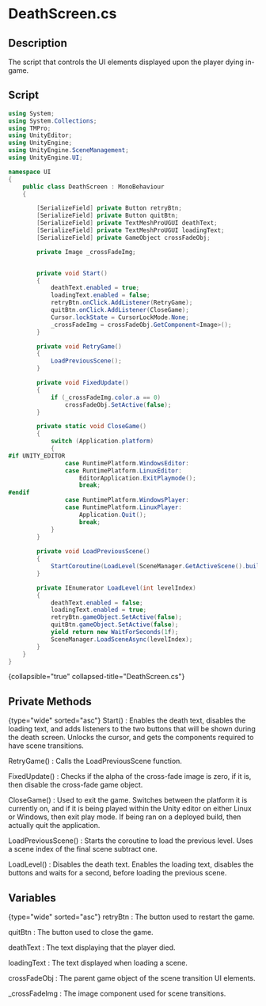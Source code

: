 # DeathScreen.cs
<show-structure depth="2" />

## Description

The script that controls the UI elements displayed upon the player dying in-game.

## Script
```C#
using System;
using System.Collections;
using TMPro;
using UnityEditor;
using UnityEngine;
using UnityEngine.SceneManagement;
using UnityEngine.UI;

namespace UI
{
    public class DeathScreen : MonoBehaviour
    {

        [SerializeField] private Button retryBtn;
        [SerializeField] private Button quitBtn;
        [SerializeField] private TextMeshProUGUI deathText;
        [SerializeField] private TextMeshProUGUI loadingText;
        [SerializeField] private GameObject crossFadeObj;

        private Image _crossFadeImg;


        private void Start()
        {
            deathText.enabled = true;
            loadingText.enabled = false;
            retryBtn.onClick.AddListener(RetryGame);
            quitBtn.onClick.AddListener(CloseGame);
            Cursor.lockState = CursorLockMode.None;
            _crossFadeImg = crossFadeObj.GetComponent<Image>();
        }

        private void RetryGame()
        {
            LoadPreviousScene();
        }

        private void FixedUpdate()
        {
            if (_crossFadeImg.color.a == 0)
                crossFadeObj.SetActive(false);
        }

        private static void CloseGame()
        {
            switch (Application.platform)
            {
#if UNITY_EDITOR
                case RuntimePlatform.WindowsEditor:
                case RuntimePlatform.LinuxEditor:
                    EditorApplication.ExitPlaymode();
                    break;
#endif
                case RuntimePlatform.WindowsPlayer:
                case RuntimePlatform.LinuxPlayer:
                    Application.Quit();
                    break;
            }
        }
        
        private void LoadPreviousScene()
        {
            StartCoroutine(LoadLevel(SceneManager.GetActiveScene().buildIndex - 1));
        }

        private IEnumerator LoadLevel(int levelIndex)
        {
            deathText.enabled = false;
            loadingText.enabled = true;
            retryBtn.gameObject.SetActive(false);
            quitBtn.gameObject.SetActive(false);
            yield return new WaitForSeconds(1f);
            SceneManager.LoadSceneAsync(levelIndex);
        }
    }
}
```
{collapsible="true" collapsed-title="DeathScreen.cs"}

## Private Methods
{type="wide" sorted="asc"}
Start()
: Enables the death text, disables the loading text,
and adds listeners to the two buttons that will be shown during the death screen.
Unlocks the cursor, and gets the components required to have scene transitions.

RetryGame()
: Calls the LoadPreviousScene function.

FixedUpdate()
: Checks if the alpha of the cross-fade image is zero, if it is, then disable the cross-fade game object.

CloseGame()
: Used to exit the game.
Switches between the platform it is currently on,
and if it is being played within the Unity editor on either Linux or Windows, then exit play mode.
If being ran on a deployed build, then actually quit the application.

LoadPreviousScene()
: Starts the coroutine to load the previous level.
Uses a scene index of the final scene subtract one.

LoadLevel()
: Disables the death text.
Enables the loading text, disables the buttons and waits for a second, before loading the previous scene.

## Variables
{type="wide" sorted="asc"}
retryBtn
: The button used to restart the game.

quitBtn
: The button used to close the game.

deathText
: The text displaying that the player died.

loadingText
: The text displayed when loading a scene.

crossFadeObj
: The parent game object of the scene transition UI elements.

_crossFadeImg
: The image component used for scene transitions.
